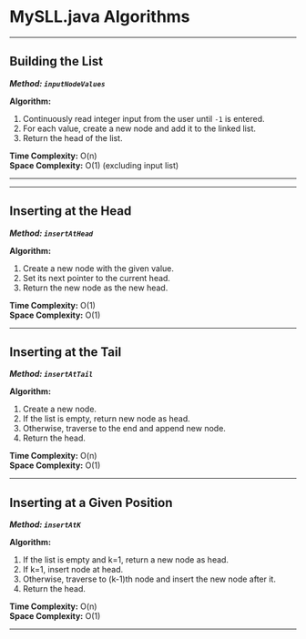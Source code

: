 # MySLL.java Algorithms

---

## Building the List
**_Method: `inputNodeValues`_**

**Algorithm:**  
1. Continuously read integer input from the user until `-1` is entered.  
2. For each value, create a new node and add it to the linked list.  
3. Return the head of the list.

**Time Complexity:** O(n)  
**Space Complexity:** O(1) (excluding input list)

---
---

## Inserting at the Head
**_Method: `insertAtHead`_**

**Algorithm:**  
1. Create a new node with the given value.  
2. Set its next pointer to the current head.  
3. Return the new node as the new head.

**Time Complexity:** O(1)  
**Space Complexity:** O(1)

---

## Inserting at the Tail
**_Method: `insertAtTail`_**

**Algorithm:**  
1. Create a new node.  
2. If the list is empty, return new node as head.  
3. Otherwise, traverse to the end and append new node.  
4. Return the head.

**Time Complexity:** O(n)  
**Space Complexity:** O(1)

---

## Inserting at a Given Position
**_Method: `insertAtK`_**

**Algorithm:**  
1. If the list is empty and k=1, return a new node as head.  
2. If k=1, insert node at head.  
3. Otherwise, traverse to (k-1)th node and insert the new node after it.  
4. Return the head.

**Time Complexity:** O(n)  
**Space Complexity:** O(1)

---
